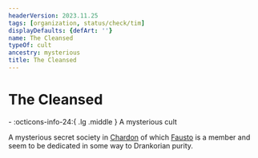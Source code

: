 ```yaml
---
headerVersion: 2023.11.25
tags: [organization, status/check/tim]
displayDefaults: {defArt: ''}
name: The Cleansed
typeOf: cult
ancestry: mysterious
title: The Cleansed
---
```

# The Cleansed
<div class="grid cards ext-narrow-margin ext-one-column" markdown>
-
   :octicons-info-24:{ .lg .middle } A mysterious cult  
</div>


A mysterious secret society in [Chardon](<../gazetteer/west-coast/chardonian-empire/chardon/chardon.md>) of which [Fausto](<../people/chardonians/fausto.md>) is a member and seem to be dedicated in some way to Drankorian purity. 





